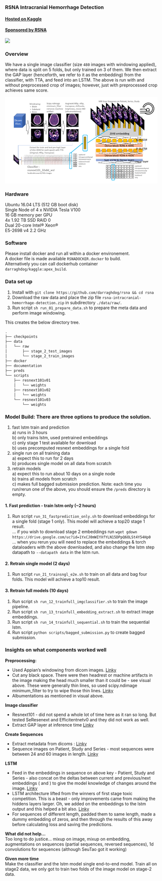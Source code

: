 ### RSNA Intracranial Hemorrhage Detection
  
#### [Hosted on Kaggle](https://www.kaggle.com/c/rsna-intracranial-hemorrhage-detection/overview)  
#### [Sponsored by RSNA](https://www.rsna.org/)   
   
![](https://media.giphy.com/media/WR38jS4CtKttHd7oTU/giphy.gif) 

### Overview    
 
We have a single image classifier (size `480` images with windowing applied), where data is split on 5 folds, but only trained on 3 of them. We then extract the GAP layer (henceforth, we refer to it as the embedding) from the classifier, with TTA, and feed into an LSTM. The above is run with and without preprocessed crop of images; however, just with preprocessed crop achieves same score.

![Alt text](documentation/rsna_nobrainer.png?raw=true "Title")

### Hardware  
    
Ubuntu 16.04 LTS (512 GB boot disk)  
Single Node of 4 x NVIDIA Tesla V100  
16 GB memory per GPU  
4x 1.92 TB SSD RAID 0  
Dual 20-core Intel® Xeon®  
E5-2698 v4 2.2 GHz  

### Software   
Please install docker and run all within a docker environement.   
A docker file is made available `RSNADOCKER.docker` to build.   
Alternatively you can call dockerhub container `darraghdog/kaggle:apex_build`.

### Data set up  
   
1.  Install with `git clone https://github.com/darraghdog/rsna && cd rsna`
2.  Download the raw data and place the zip file `rsna-intracranial-hemorrhage-detection.zip` in subdirectory `./data/raw/`.
3.  Run script `sh run_01_prepare_data.sh` to prepare the meta data and perform image windowing.

This creates the below directory tree.
```
.
├── checkpoints
├── data
│   └── raw
│       ├── stage_2_test_images
│       └── stage_2_train_images
├── docker
├── documentation
├── preds
└── scripts
    ├── resnext101v01
    │   └── weights
    ├── resnext101v02
    │   └── weights
    └── resnext101v03
        └── weights
```
   
### Model Build: There are three options to produce the solution.  
1) fast lstm train and prediction   
    a) runs in 3 hours   
    b) only trains lstm, used pretrained embeddings   
    c) only stage 1 test available for download   
    b) uses precomputed resnext embeddings for a single fold    
2) single run on all training data  
    a) expect this to run for 2 days    
    b) produces single model on all data from scratch       
3) retrain models   
    a) expect this to run about 10 days on a single node   
    b) trains all models from scratch   
    c) makes full bagged submission prediction.
Note: each time you run/rerun one of the above, you should ensure the `/preds` directory is empty.

#### 1. Fast prediction - train lstm only (~2 hours)   

1.  Run script `run_31_fastprediction_only.sh` to download embeddings for a single fold (stage 1 only). This model will achieve a top20 stage 1 result.     
           ... if you wish to download stage 2 embeddings run `wget gdown https://drive.google.com/uc?id=1YxCJ0mWIYXfYLN15DPpQ6OLSt4Y54Hp0`       
           ... when you rerun you will need to replace the embeddings & torch dataloaders with the above downloaded, and also change the lstm step datapath to `--datapath data` in the lstm run.      
   
#### 2. Retrain single model (2 days)   
    
1.  Run script `run_21_trainsngl_e2e.sh` to train on all data and bag four folds. This model will achieve a top10 result.    

#### 3. Retrain full models (10 days)    
     
1.  Run script `sh run_12_trainfull_imgclassifier.sh` to train the image pipeline.
2.  Run script `sh run_13_trainfull_embedding_extract.sh` to extract image embeddings.
3.  Run script `sh run_14_trainfull_sequential.sh` to train the sequential lstm.
4.  Run script `python scripts/bagged_submission.py` to create bagged submission.

### Insights on what components worked well   

**Preprocessing:**
- Used Appian’s windowing from dicom images. [Linky](https://github.com/darraghdog/rsna/blob/master/eda/window_v1_test.py#L66)
- Cut any black space. There were then headrest or machine artifacts in the image making the head much smaller than it could be - see visual above. These were generally thin lines, so used scipy.ndimage minimum_filter to try to wipe those thin lines. [Linky](https://github.com/darraghdog/rsna/blob/a97018a7b7ec920425189c7e37c1128dd9cb0158/scripts/resnext101v12/trainorig.py#L159)
- Albumentations as mentioned in visual above. 

**Image classifier**
- Resnext101 - did not spend a whole lot of time here as it ran so long. But tested SeResenext and Efficitentnetv0 and they did not work as well. 
- Extract GAP layer at inference time  [Linky](https://github.com/darraghdog/rsna/blob/a97018a7b7ec920425189c7e37c1128dd9cb0158/scripts/resnext101v12/trainorig.py#L387) 

**Create Sequences**
- Extract metadata from dicoms :  [Linky](https://github.com/darraghdog/rsna/blob/master/eda/meta_eda_v1.py) 
- Sequence images on Patient, Study and Series - most sequences were between 24 and 60 images in length.  [Linky](https://github.com/darraghdog/rsna/blob/a97018a7b7ec920425189c7e37c1128dd9cb0158/scripts/resnext101v12/trainlstmdeltasum.py#L200) 

**LSTM**
- Feed in the embeddings in sequence on above key - Patient, Study and Series - also concat on the deltas between current and previous/next embeddings (<current-previous embedding> and <current-next embedding>) to give the model knowledge of changes around the image.  [Linky](https://github.com/darraghdog/rsna/blob/a97018a7b7ec920425189c7e37c1128dd9cb0158/scripts/resnext101v12/trainlstmdeltasum.py#L133) 
- LSTM architecture lifted from the winners of first stage toxic competition. This is a beast - only improvements came from making the hiddens layers larger. Oh, we added on the embeddings to the lstm output and this helped a bit also.  [Linky](https://github.com/darraghdog/rsna/blob/a97018a7b7ec920425189c7e37c1128dd9cb0158/scripts/resnext101v12/trainlstmdeltasum.py#L352) 
- For sequences of different length, padded them to same length, made a dummy embedding of zeros, and then through the results of this away before calculating loss and saving the predictions.  

**What did not help...**  
Too long to do justice... mixup on image, mixup on embedding, augmentations on sequences (partial sequences, reversed sequences), 1d convolutions for sequences (although SeuTao got it working)

**Given more time**  
Make the classifier and the lstm model single end-to-end model. 
Train all on stage2 data, we only got to train two folds of the image model on stage-2 data.
   
